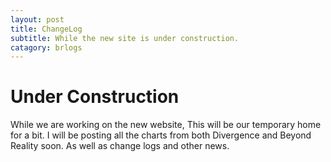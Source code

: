 ```yaml
---
layout: post
title: ChangeLog
subtitle: While the new site is under construction.
catagory: brlogs
---
```


# Under Construction

While we are working on the new website, This will be our temporary home for a bit. I will be posting all the charts from both Divergence and Beyond Reality soon. As well as change logs and other news.
